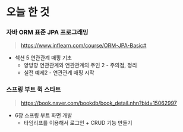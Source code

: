 # 오늘 한 것

### 자바 ORM 표준 JPA 프로그래밍
> https://www.inflearn.com/course/ORM-JPA-Basic#

- 섹션 5 연관관계 매핑 기초
    - 양방향 연관관계와 연관관계의 주인 2 - 주의점, 정리
    - 실전 예제2 - 연관관계 매핑 시작

### 스프링 부트 퀵 스타트
> https://book.naver.com/bookdb/book_detail.nhn?bid=15062997

- 6장 스프링 부트 화면 개발
    - 타임리프를 이용해서 로그인 + CRUD 기능 만들기


